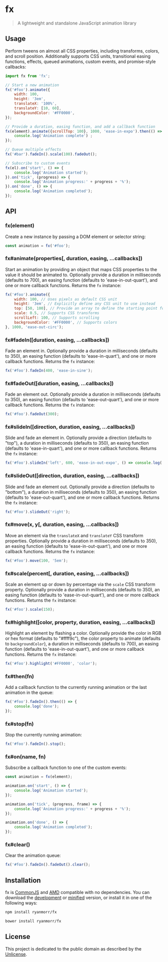 # fx

> A lightweight and standalone JavaScript animation library

## Usage

Perform tweens on almost all CSS properties, including transforms, colors, and scroll position. Additionally supports CSS units, transitional easing functions, effects, queued animations, custom events, and promise-style callbacks:

```javascript
import fx from 'fx';

// Start a new animation
fx('#foo').animate({
    width: 100,
    height: '3em',
    translateX: '100%',
    translateY: [10, 60],
    backgroundColor: '#FF0000',
});

// Provide a duration, easing function, and add a callback function
fx(element).animate({scrollTop: 100}, 1000, 'ease-in-expo').then(() => {
    console.log('Animation complete') ;
});

// Queue multiple effects
fx('#bar').fadeIn().scale(100).fadeOut();

// Subscribe to custom events
fx(el).on('start', () => {
    console.log('Animation started');
}).on('tick', (progress) => {
    console.log('Animation progress:' + progress + '%');
}).on('done', () => {
    console.log('Animation completed');
});
```

## API

### fx(element)

Create a new instance by passing a DOM element or selector string:

```javascript
const animation = fx('#foo');
```

### fx#animate(properties[, duration, easing, ...callbacks])

Start an animation by providing an object that maps CSS properties to the value it should be animated to. Optionally provide a duration in milliseconds (defaults to 700), an easing function (defaults to 'ease-in-out-quart'), and one or more callback functions. Returns the `fx` instance:

```javascript
fx('#foo').animate({
    width: 100, // Uses pixels as default CSS unit
    height: '3em', // Explicitly define any CSS unit to use instead
    top: [50, 100], // Provide an array to define the starting point for an animation ([from, to])
    scale: 0.5, // Supports CSS transforms
    scrollLeft: 100, // Supports scrolling
    backgroundColor: '#FF0000', // Supports colors
}, 1000, 'ease-out-circ');
```

### fx#fadeIn([duration, easing, ...callbacks])

Fade an element in. Optionally provide a duration in milliseconds (defaults to 350), an easing function (defaults to 'ease-in-quart'), and one or more callback functions. Returns the `fx` instance:

```javascript
fx('#foo').fadeIn(400, 'ease-in-sine');
```

### fx#fadeOut([duration, easing, ...callbacks])

Fade an element out. Optionally provide a duration in milliseconds (defaults to 350), an easing function (defaults to 'ease-out-quart'), and one or more callback functions. Returns the `fx` instance:

```javascript
fx('#foo').fadeOut(300);
```

### fx#slideIn([direction, duration, easing, ...callbacks])

Slide and fade an element in. Optionally provide a direction (defaults to "top"), a duration in milliseconds (defaults to 350), an easing function (defaults to 'ease-in-quart'), and one or more callback functions. Returns the `fx` instance:

```javascript
fx('#foo').slideIn('left', 600, 'ease-in-out-expo', () => console.log('done'));
```

### fx#slideOut([direction, duration, easing, ...callbacks])

Slide and fade an element out. Optionally provide a direction (defaults to "bottom"), a duration in milliseconds (defaults to 350), an easing function (defaults to 'ease-out-quart'), and one or more callback functions. Returns the `fx` instance:

```javascript
fx('#foo').slideOut('right');
```

### fx#move(x, y[, duration, easing, ...callbacks])

Move an element via the `translateX` and `translateY` CSS transform properties. Optionally provide a duration in milliseconds (defaults to 350), an easing function (defaults to 'ease-in-out-quart'), and one or more callback functions. Returns the `fx` instance:

```javascript
fx('#foo').move(100, '5em');
```

### fx#scale(percent[, duration, easing, ...callbacks])

Scale an element up or down by percentage via the `scale` CSS transform property. Optionally provide a duration in milliseconds (defaults to 350), an easing function (defaults to 'ease-in-out-quart'), and one or more callback functions. Returns the `fx` instance:

```javascript
fx('#foo').scale(150);
```

### fx#highlight([color, property, duration, easing, ...callbacks])

Highlight an element by flashing a color. Optionally provide the color in RGB or hex format (defaults to "#ffff9c"), the color property to animate (defaults to `backgroundColor`), a duration in milliseconds (defaults to 700), an easing function (defaults to 'ease-in-out-quart'), and one or more callback functions. Returns the `fx` instance:

```javascript
fx('#foo').highlight('#FF0000', 'color');
```

### fx#then(fn)

Add a callback function to the currently running animation or the last animation in the queue:

```javascript
fx('#foo').fadeIn().then(() => {
    console.log('done'); 
});
```

### fx#stop(fn)

Stop the currently running animation:

```javascript
fx('#foo').fadeIn().stop();
```

### fx#on(name, fn)

Subscribe a callback function to one of the custom events:

```javascript
const animation = fx(element);

animation.on('start', () => {
    console.log('Animation started');
});

animation.on('tick', (progress, frame) => {
    console.log('Animation progress:' + progress + '%');
});

animation.on('done', () => {
    console.log('Animation completed');
});
```

### fx#clear()

Clear the animation queue:

```javascript
fx('#foo').fadeIn().fadeOut().clear();
```

## Installation

fx is [CommonJS](http://www.commonjs.org/) and [AMD](https://github.com/amdjs/amdjs-api/wiki/AMD) compatible with no dependencies. You can download the [development](http://github.com/ryanmorr/fx/raw/master/dist/fx.js) or [minified](http://github.com/ryanmorr/fx/raw/master/dist/fx.min.js) version, or install it in one of the following ways:

``` sh
npm install ryanmorr/fx

bower install ryanmorr/fx
```

## License

This project is dedicated to the public domain as described by the [Unlicense](http://unlicense.org/).